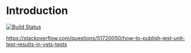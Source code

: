 # Introduction 

[![Build Status](https://dev.azure.com/jobjingjo0097/test-report/_apis/build/status/kaiwanyawit-chawankul.azure-test-coverage-report?branchName=main)](https://dev.azure.com/jobjingjo0097/test-report/_build/latest?definitionId=4&branchName=main)


https://stackoverflow.com/questions/51720050/how-to-publish-jest-unit-test-results-in-vsts-tests

